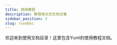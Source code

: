 ```yaml
---
title: 使用教程
description: 教程相关的文档合集
sidebar_position: 3
slug: /useDoc
---
```


欢迎来到使用文档目录！这里包含Yuml的使用教程文档。
